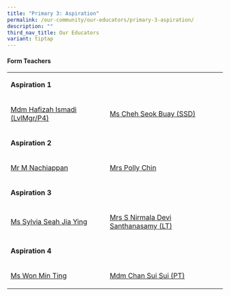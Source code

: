 ```yaml
---
title: "Primary 3: Aspiration"
permalink: /our-community/our-educators/primary-3-aspiration/
description: ""
third_nav_title: Our Educators
variant: tiptap
---
```

<h4>Form Teachers</h4>
<table style="minWidth: 50px">
<colgroup>
<col>
<col>
</colgroup>
<tbody>
<tr>
<td rowspan="1" colspan="2">
<p><strong>Aspiration 1</strong>
</p>
</td>
</tr>
<tr>
<td rowspan="1" colspan="1">
<p><a href="hafizah_ismadi@moe.edu.sg" rel="noopener nofollow" target="_blank">Mdm Hafizah Ismadi (LvlMgr/P4)</a>
</p>
</td>
<td rowspan="1" colspan="1">
<p><a href="cheh_seok_buay@moe.edu.sg" rel="noopener nofollow" target="_blank">Ms Cheh Seok Buay (SSD)</a>
</p>
</td>
</tr>
<tr>
<td rowspan="1" colspan="2">
<p><strong>Aspiration 2</strong>
</p>
</td>
</tr>
<tr>
<td rowspan="1" colspan="1">
<p><a href="m_nachiappan@moe.edu.sg" rel="noopener nofollow" target="_blank">Mr M Nachiappan</a>
</p>
</td>
<td rowspan="1" colspan="1">
<p><a href="law_polly@moe.edu.sg" rel="noopener nofollow" target="_blank">Mrs Polly Chin</a>
</p>
</td>
</tr>
<tr>
<td rowspan="1" colspan="2">
<p><strong>Aspiration 3</strong>
</p>
</td>
</tr>
<tr>
<td rowspan="1" colspan="1">
<p><a href="seah_jia_ying_sylvia@moe.edu.sg" rel="noopener nofollow" target="_blank">Ms Sylvia Seah Jia Ying</a>
</p>
</td>
<td rowspan="1" colspan="1">
<p><a href="s_nirmala_devi_santhanasamy@moe.edu.sg" rel="noopener nofollow" target="_blank">Mrs S Nirmala Devi Santhanasamy (LT)</a>
</p>
</td>
</tr>
<tr>
<td rowspan="1" colspan="2">
<p><strong>Aspiration 4</strong>
</p>
</td>
</tr>
<tr>
<td rowspan="1" colspan="1">
<p><a href="won_min_ting@moe.edu.sg" rel="noopener nofollow" target="_blank">Ms Won Min Ting</a>
</p>
</td>
<td rowspan="1" colspan="1">
<p><a href="chan_sui_sui@moe.edu.sg" rel="noopener nofollow" target="_blank">Mdm Chan Sui Sui (PT)</a>
</p>
</td>
</tr>
</tbody>
</table>
<p></p>